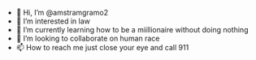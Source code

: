 - 👋 Hi, I’m @amstramgramo2
- 👀 I’m interested in law
- 🌱 I’m currently learning how to be a miillionaire without doing nothing
- 💞️ I’m looking to collaborate on human race
- 📫 How to reach me just close your eye and call 911

<!---
kievfoto2/kievfoto2 is a ✨ special ✨ repository because its `README.md` (this file) appears on your GitHub profile.
You can click the Preview link to take a look at your changes.
--->
